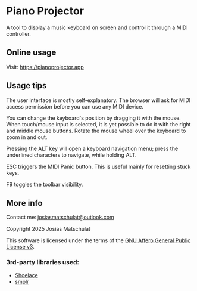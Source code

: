 # Piano Projector

A tool to display a music keyboard on screen and control it through a MIDI controller.

## Online usage

Visit: https://pianoprojector.app

## Usage tips

The user interface is mostly self-explanatory. The browser will ask for MIDI access permission before you can use any MIDI device.

You can change the keyboard's position by dragging it with the mouse. When touch/mouse input is selected, it is yet possible to do it with the right and middle mouse buttons. Rotate the mouse wheel over the keyboard to zoom in and out.

Pressing the ALT key will open a keyboard navigation menu; press the underlined characters to navigate, while holding ALT.

ESC triggers the MIDI Panic button. This is useful mainly for resetting stuck keys.

F9 toggles the toolbar visibility.

## More info

Contact me: josiasmatschulat@outlook.com

Copyright 2025 Josias Matschulat

This software is licensed under the terms of the [GNU Affero General Public License v3](https://www.gnu.org/licenses/agpl-3.0.html).

### 3rd-party libraries used:

- [Shoelace](https://github.com/shoelace-style/shoelace)
- [smplr](https://github.com/danigb/smplr)

